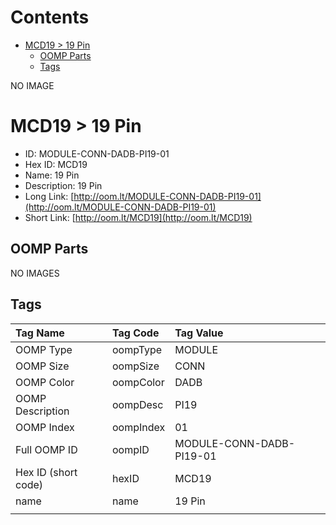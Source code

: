 



Contents
========

* [MCD19 > 19 Pin](#mcd19--19-pin)
	* [OOMP Parts](#oomp-parts)
	* [Tags](#tags)
  
NO IMAGE  
# MCD19 > 19 Pin

- ID: MODULE-CONN-DADB-PI19-01
- Hex ID: MCD19
- Name: 19 Pin
- Description: 19 Pin
- Long Link: [http://oom.lt/MODULE-CONN-DADB-PI19-01](http://oom.lt/MODULE-CONN-DADB-PI19-01)
- Short Link: [http://oom.lt/MCD19](http://oom.lt/MCD19)

## OOMP Parts
  
NO IMAGES  
## Tags
  

|Tag Name|Tag Code|Tag Value|
| :--- | :--- | :--- |
|OOMP Type|oompType|MODULE|
|OOMP Size|oompSize|CONN|
|OOMP Color|oompColor|DADB|
|OOMP Description|oompDesc|PI19|
|OOMP Index|oompIndex|01|
|Full OOMP ID|oompID|MODULE-CONN-DADB-PI19-01|
|Hex ID (short code)|hexID|MCD19|
|name|name|19 Pin|
||||
